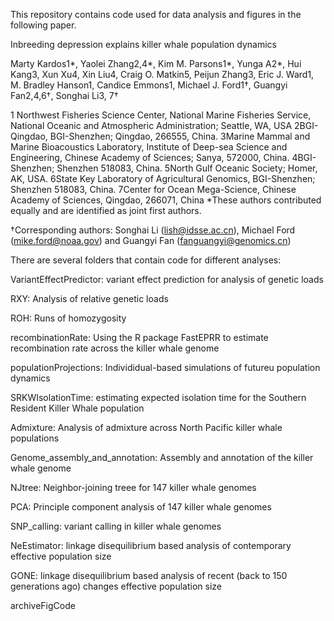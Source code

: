 This repository contains code used for data analysis and figures in the following paper. 

Inbreeding depression explains killer whale population dynamics

Marty Kardos1*, Yaolei Zhang2,4*, Kim M. Parsons1*, Yunga A2*, Hui Kang3, Xun Xu4, Xin Liu4, Craig O. Matkin5, Peijun Zhang3, Eric J. Ward1, M. Bradley Hanson1, Candice Emmons1, Michael J. Ford1†, Guangyi Fan2,4,6†, Songhai Li3, 7†
	
1 Northwest Fisheries Science Center, National Marine Fisheries Service, National Oceanic and Atmospheric Administration; Seattle, WA, USA
2BGI-Qingdao, BGI-Shenzhen; Qingdao, 266555, China.
3Marine Mammal and Marine Bioacoustics Laboratory, Institute of Deep-sea Science and Engineering, Chinese Academy of Sciences; Sanya, 572000, China.
4BGI-Shenzhen; Shenzhen 518083, China.
5North Gulf Oceanic Society; Homer, AK, USA.
6State Key Laboratory of Agricultural Genomics, BGI-Shenzhen; Shenzhen 518083, China.
7Center for Ocean Mega-Science, Chinese Academy of Sciences, Qingdao, 266071, China
*These authors contributed equally and are identified as joint first authors.

†Corresponding authors: Songhai Li (lish@idsse.ac.cn), Michael Ford (mike.ford@noaa.gov) and Guangyi Fan (fanguangyi@genomics.cn)


There are several folders that contain code for different analyses:

VariantEffectPredictor: variant effect prediction for analysis of genetic loads

RXY: Analysis of relative genetic loads

ROH: Runs of homozygosity

recombinationRate: Using the R package FastEPRR to estimate recombination rate across the killer whale genome

populationProjections: Individidual-based simulations of futureu population dynamics

SRKWIsolationTime: estimating expected isolation time for the Southern Resident Killer Whale population

Admixture: Analysis of admixture across North Pacific killer whale populations

Genome_assembly_and_annotation: Assembly and annotation of the killer whale genome

NJtree: Neighbor-joining treee for 147 killer whale genomes

PCA: Principle component analysis of 147 killer whale genomes

SNP_calling: variant calling in killer whale genomes

NeEstimator: linkage disequilibrium based analysis of contemporary effective population size

GONE: linkage disequilibrium based analysis of recent (back to 150 generations ago) changes effective population size

archiveFigCode

